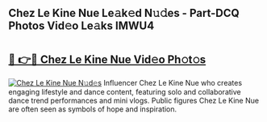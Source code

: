 ## Chez Le Kine Nue Le𝚊k𝚎d N𝚞𝚍es - Part-DCQ Photos Vid𝚎o Le𝚊ks IMWU4

# <h2><a href="http://fb9k104.evod.top/?m=Chez+Le+Kine+Nue">🔗 👉🔴 Chez Le Kine Nue Vid𝚎o Ph𝚘t𝚘s</a></h2>

[![Chez Le Kine Nue N𝚞d𝚎s](https://i.imgur.com/8V9OHl7.gif)](http://fb9k104.evod.top/?m=Chez+Le+Kine+Nue)
Influencer Chez Le Kine Nue who creates engaging lifestyle and dance content, featuring solo and collaborative dance trend performances and mini vlogs. Public figures Chez Le Kine Nue are often seen as symbols of hope and inspiration. 
